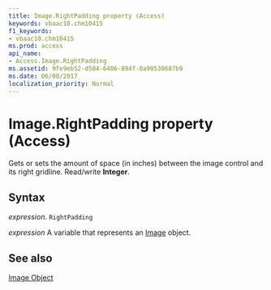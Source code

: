 ```yaml
---
title: Image.RightPadding property (Access)
keywords: vbaac10.chm10415
f1_keywords:
- vbaac10.chm10415
ms.prod: access
api_name:
- Access.Image.RightPadding
ms.assetid: 9fe9eb52-d504-6406-894f-0a90530687b9
ms.date: 06/08/2017
localization_priority: Normal
---
```



# Image.RightPadding property (Access)

Gets or sets the amount of space (in inches) between the image control and its right gridline. Read/write  **Integer**.


## Syntax

_expression_. `RightPadding`

_expression_ A variable that represents an [Image](Access.Image.md) object.


## See also


[Image Object](Access.Image.md)

